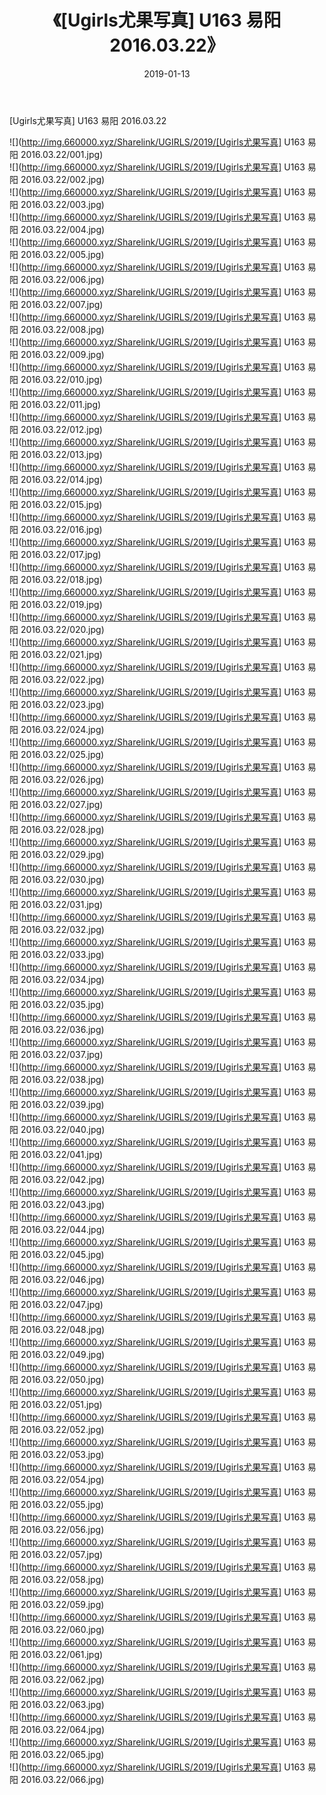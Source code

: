 ﻿---
layout: post
title:  《[Ugirls尤果写真] U163 易阳 2016.03.22》
date:   2019-01-13
img: http://img.660000.xyz/Sharelink/UGIRLS/2019/[Ugirls尤果写真] U163 易阳 2016.03.22/000.jpg
categories: [美女, 清纯, 唯美]
---

[Ugirls尤果写真] U163 易阳 2016.03.22

 ![](http://img.660000.xyz/Sharelink/UGIRLS/2019/[Ugirls尤果写真] U163 易阳 2016.03.22/001.jpg) <br>![](http://img.660000.xyz/Sharelink/UGIRLS/2019/[Ugirls尤果写真] U163 易阳 2016.03.22/002.jpg) <br>![](http://img.660000.xyz/Sharelink/UGIRLS/2019/[Ugirls尤果写真] U163 易阳 2016.03.22/003.jpg) <br>![](http://img.660000.xyz/Sharelink/UGIRLS/2019/[Ugirls尤果写真] U163 易阳 2016.03.22/004.jpg) <br>![](http://img.660000.xyz/Sharelink/UGIRLS/2019/[Ugirls尤果写真] U163 易阳 2016.03.22/005.jpg) <br>![](http://img.660000.xyz/Sharelink/UGIRLS/2019/[Ugirls尤果写真] U163 易阳 2016.03.22/006.jpg) <br>![](http://img.660000.xyz/Sharelink/UGIRLS/2019/[Ugirls尤果写真] U163 易阳 2016.03.22/007.jpg) <br>![](http://img.660000.xyz/Sharelink/UGIRLS/2019/[Ugirls尤果写真] U163 易阳 2016.03.22/008.jpg) <br>![](http://img.660000.xyz/Sharelink/UGIRLS/2019/[Ugirls尤果写真] U163 易阳 2016.03.22/009.jpg) <br>![](http://img.660000.xyz/Sharelink/UGIRLS/2019/[Ugirls尤果写真] U163 易阳 2016.03.22/010.jpg) <br>![](http://img.660000.xyz/Sharelink/UGIRLS/2019/[Ugirls尤果写真] U163 易阳 2016.03.22/011.jpg) <br>![](http://img.660000.xyz/Sharelink/UGIRLS/2019/[Ugirls尤果写真] U163 易阳 2016.03.22/012.jpg) <br>![](http://img.660000.xyz/Sharelink/UGIRLS/2019/[Ugirls尤果写真] U163 易阳 2016.03.22/013.jpg) <br>![](http://img.660000.xyz/Sharelink/UGIRLS/2019/[Ugirls尤果写真] U163 易阳 2016.03.22/014.jpg) <br>![](http://img.660000.xyz/Sharelink/UGIRLS/2019/[Ugirls尤果写真] U163 易阳 2016.03.22/015.jpg) <br>![](http://img.660000.xyz/Sharelink/UGIRLS/2019/[Ugirls尤果写真] U163 易阳 2016.03.22/016.jpg) <br>![](http://img.660000.xyz/Sharelink/UGIRLS/2019/[Ugirls尤果写真] U163 易阳 2016.03.22/017.jpg) <br>![](http://img.660000.xyz/Sharelink/UGIRLS/2019/[Ugirls尤果写真] U163 易阳 2016.03.22/018.jpg) <br>![](http://img.660000.xyz/Sharelink/UGIRLS/2019/[Ugirls尤果写真] U163 易阳 2016.03.22/019.jpg) <br>![](http://img.660000.xyz/Sharelink/UGIRLS/2019/[Ugirls尤果写真] U163 易阳 2016.03.22/020.jpg) <br>![](http://img.660000.xyz/Sharelink/UGIRLS/2019/[Ugirls尤果写真] U163 易阳 2016.03.22/021.jpg) <br>![](http://img.660000.xyz/Sharelink/UGIRLS/2019/[Ugirls尤果写真] U163 易阳 2016.03.22/022.jpg) <br>![](http://img.660000.xyz/Sharelink/UGIRLS/2019/[Ugirls尤果写真] U163 易阳 2016.03.22/023.jpg) <br>![](http://img.660000.xyz/Sharelink/UGIRLS/2019/[Ugirls尤果写真] U163 易阳 2016.03.22/024.jpg) <br>![](http://img.660000.xyz/Sharelink/UGIRLS/2019/[Ugirls尤果写真] U163 易阳 2016.03.22/025.jpg) <br>![](http://img.660000.xyz/Sharelink/UGIRLS/2019/[Ugirls尤果写真] U163 易阳 2016.03.22/026.jpg) <br>![](http://img.660000.xyz/Sharelink/UGIRLS/2019/[Ugirls尤果写真] U163 易阳 2016.03.22/027.jpg) <br>![](http://img.660000.xyz/Sharelink/UGIRLS/2019/[Ugirls尤果写真] U163 易阳 2016.03.22/028.jpg) <br>![](http://img.660000.xyz/Sharelink/UGIRLS/2019/[Ugirls尤果写真] U163 易阳 2016.03.22/029.jpg) <br>![](http://img.660000.xyz/Sharelink/UGIRLS/2019/[Ugirls尤果写真] U163 易阳 2016.03.22/030.jpg) <br>![](http://img.660000.xyz/Sharelink/UGIRLS/2019/[Ugirls尤果写真] U163 易阳 2016.03.22/031.jpg) <br>![](http://img.660000.xyz/Sharelink/UGIRLS/2019/[Ugirls尤果写真] U163 易阳 2016.03.22/032.jpg) <br>![](http://img.660000.xyz/Sharelink/UGIRLS/2019/[Ugirls尤果写真] U163 易阳 2016.03.22/033.jpg) <br>![](http://img.660000.xyz/Sharelink/UGIRLS/2019/[Ugirls尤果写真] U163 易阳 2016.03.22/034.jpg) <br>![](http://img.660000.xyz/Sharelink/UGIRLS/2019/[Ugirls尤果写真] U163 易阳 2016.03.22/035.jpg) <br>![](http://img.660000.xyz/Sharelink/UGIRLS/2019/[Ugirls尤果写真] U163 易阳 2016.03.22/036.jpg) <br>![](http://img.660000.xyz/Sharelink/UGIRLS/2019/[Ugirls尤果写真] U163 易阳 2016.03.22/037.jpg) <br>![](http://img.660000.xyz/Sharelink/UGIRLS/2019/[Ugirls尤果写真] U163 易阳 2016.03.22/038.jpg) <br>![](http://img.660000.xyz/Sharelink/UGIRLS/2019/[Ugirls尤果写真] U163 易阳 2016.03.22/039.jpg) <br>![](http://img.660000.xyz/Sharelink/UGIRLS/2019/[Ugirls尤果写真] U163 易阳 2016.03.22/040.jpg) <br>![](http://img.660000.xyz/Sharelink/UGIRLS/2019/[Ugirls尤果写真] U163 易阳 2016.03.22/041.jpg) <br>![](http://img.660000.xyz/Sharelink/UGIRLS/2019/[Ugirls尤果写真] U163 易阳 2016.03.22/042.jpg) <br>![](http://img.660000.xyz/Sharelink/UGIRLS/2019/[Ugirls尤果写真] U163 易阳 2016.03.22/043.jpg) <br>![](http://img.660000.xyz/Sharelink/UGIRLS/2019/[Ugirls尤果写真] U163 易阳 2016.03.22/044.jpg) <br>![](http://img.660000.xyz/Sharelink/UGIRLS/2019/[Ugirls尤果写真] U163 易阳 2016.03.22/045.jpg) <br>![](http://img.660000.xyz/Sharelink/UGIRLS/2019/[Ugirls尤果写真] U163 易阳 2016.03.22/046.jpg) <br>![](http://img.660000.xyz/Sharelink/UGIRLS/2019/[Ugirls尤果写真] U163 易阳 2016.03.22/047.jpg) <br>![](http://img.660000.xyz/Sharelink/UGIRLS/2019/[Ugirls尤果写真] U163 易阳 2016.03.22/048.jpg) <br>![](http://img.660000.xyz/Sharelink/UGIRLS/2019/[Ugirls尤果写真] U163 易阳 2016.03.22/049.jpg) <br>![](http://img.660000.xyz/Sharelink/UGIRLS/2019/[Ugirls尤果写真] U163 易阳 2016.03.22/050.jpg) <br>![](http://img.660000.xyz/Sharelink/UGIRLS/2019/[Ugirls尤果写真] U163 易阳 2016.03.22/051.jpg) <br>![](http://img.660000.xyz/Sharelink/UGIRLS/2019/[Ugirls尤果写真] U163 易阳 2016.03.22/052.jpg) <br>![](http://img.660000.xyz/Sharelink/UGIRLS/2019/[Ugirls尤果写真] U163 易阳 2016.03.22/053.jpg) <br>![](http://img.660000.xyz/Sharelink/UGIRLS/2019/[Ugirls尤果写真] U163 易阳 2016.03.22/054.jpg) <br>![](http://img.660000.xyz/Sharelink/UGIRLS/2019/[Ugirls尤果写真] U163 易阳 2016.03.22/055.jpg) <br>![](http://img.660000.xyz/Sharelink/UGIRLS/2019/[Ugirls尤果写真] U163 易阳 2016.03.22/056.jpg) <br>![](http://img.660000.xyz/Sharelink/UGIRLS/2019/[Ugirls尤果写真] U163 易阳 2016.03.22/057.jpg) <br>![](http://img.660000.xyz/Sharelink/UGIRLS/2019/[Ugirls尤果写真] U163 易阳 2016.03.22/058.jpg) <br>![](http://img.660000.xyz/Sharelink/UGIRLS/2019/[Ugirls尤果写真] U163 易阳 2016.03.22/059.jpg) <br>![](http://img.660000.xyz/Sharelink/UGIRLS/2019/[Ugirls尤果写真] U163 易阳 2016.03.22/060.jpg) <br>![](http://img.660000.xyz/Sharelink/UGIRLS/2019/[Ugirls尤果写真] U163 易阳 2016.03.22/061.jpg) <br>![](http://img.660000.xyz/Sharelink/UGIRLS/2019/[Ugirls尤果写真] U163 易阳 2016.03.22/062.jpg) <br>![](http://img.660000.xyz/Sharelink/UGIRLS/2019/[Ugirls尤果写真] U163 易阳 2016.03.22/063.jpg) <br>![](http://img.660000.xyz/Sharelink/UGIRLS/2019/[Ugirls尤果写真] U163 易阳 2016.03.22/064.jpg) <br>![](http://img.660000.xyz/Sharelink/UGIRLS/2019/[Ugirls尤果写真] U163 易阳 2016.03.22/065.jpg) <br>![](http://img.660000.xyz/Sharelink/UGIRLS/2019/[Ugirls尤果写真] U163 易阳 2016.03.22/066.jpg) <br>